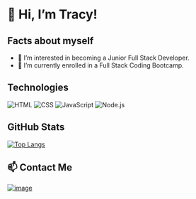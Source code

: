 # 👋 Hi, I’m Tracy!

## Facts about myself
- 👀 I’m interested in becoming a Junior Full Stack Developer. 
- 🌱 I’m currently enrolled in a Full Stack Coding Bootcamp. 

## Technologies
![HTML](https://img.shields.io/badge/HTML5-E34F26?style=for-the-badge&logo=html5&logoColor=white) ![CSS](https://img.shields.io/badge/CSS3-1572B6?style=for-the-badge&logo=css3&logoColor=white) ![JavaScript](https://img.shields.io/badge/JavaScript-323330?style=for-the-badge&logo=javascript&logoColor=F7DF1E) ![Node.js](https://img.shields.io/badge/Node.js-339933?style=for-the-badge&logo=nodedotjs&logoColor=white)

## GitHub Stats
[![Top Langs](https://github-readme-stats.vercel.app/api/top-langs/?username=TMortara&layout=compact)](https://github.com/tmortara/github-readme-stats)
  
## 📫 Contact Me
[![image](https://img.shields.io/badge/LinkedIn-0077B5?style=for-the-badge&logo=linkedin&logoColor=white)](https://www.linkedin.com/in/tracymortara/)

<!---
TMortara/TMortara is a ✨ special ✨ repository because its `README.md` (this file) appears on your GitHub profile.
You can click the Preview link to take a look at your changes.
--->
